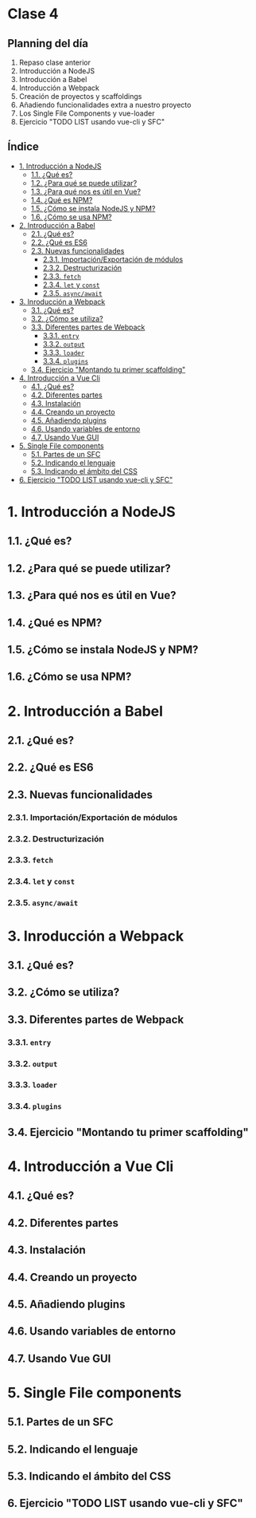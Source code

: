 # Clase 4

## Planning del día 

1. Repaso clase anterior
2. Introducción a NodeJS
3. Introducción a Babel
4. Introducción a Webpack
5. Creación de proyectos y scaffoldings
6. Añadiendo funcionalidades extra a nuestro proyecto
7. Los Single File Components y vue-loader
8. Ejercicio "TODO LIST usando vue-cli y SFC"

## Índice

* [1. Introducción a NodeJS](#1.-Introducción-a-NodeJS)
    * [1.1. ¿Qué es?](#1.1.-¿Qué-es?)
    * [1.2. ¿Para qué se puede utilizar?](#1.2.-¿Para-qué-se-puede-utilizar?)
    * [1.3. ¿Para qué nos es útil en Vue?](#1.3.-¿Para-qué-nos-es-útil-en-Vue?)
    * [1.4. ¿Qué es NPM?](#1.4.-¿Qué-es-NPM?)
    * [1.5. ¿Cómo se instala NodeJS y NPM?](#1.5.-¿Cómo-se-instala-NodeJS-y-NPM?)
    * [1.6. ¿Cómo se usa NPM?](#1.6.-¿Cómo-se-usa-NPM?)
* [2. Introducción a Babel](#2.-Introducción-a-Babel)
    * [2.1. ¿Qué es?](#2.1.-¿Qué-es?)
    * [2.2. ¿Qué es ES6](#2.2.-¿Qué-es-ES6)
    * [2.3. Nuevas funcionalidades](#2.3.-Nuevas-funcionalidades)
        * [2.3.1. Importación/Exportación de módulos](#2.3.1.-Importación/Exportación-de-módulos)
        * [2.3.2. Destructurización](#2.3.2.-Destructurización)
        * [2.3.3. `fetch`](#2.3.3.-`fetch`)
        * [2.3.4. `let` y `const`](#2.3.4.-`let`-y-`const`)
        * [2.3.5. `async/await`](#2.3.5.-`async/await`)
* [3. Inroducción a Webpack](#3.-Inroducción-a-Webpack)
    * [3.1. ¿Qué es?](#3.1.-¿Qué-es?)
    * [3.2. ¿Cómo se utiliza?](#3.2.-¿Cómo-se-utiliza?)
    * [3.3. Diferentes partes de Webpack](#3.3.-Diferentes-partes-de-Webpack)
        * [3.3.1. `entry`](#3.3.1.-`entry`)
        * [3.3.2. `output`](#3.3.2.-`output`)
        * [3.3.3. `loader`](#3.3.3.-`loader`)
        * [3.3.4. `plugins`](#3.3.4.-`plugins`)
    * [3.4. Ejercicio "Montando tu primer scaffolding"]()
* [4. Introducción a Vue Cli](#4.-Introducción-a-Vue-Cli)
    * [4.1. ¿Qué es?](#4.1.-¿Qué-es?)
    * [4.2. Diferentes partes](#4.2.-Diferentes-partes)
    * [4.3. Instalación](#4.3.-Instalación)
    * [4.4. Creando un proyecto](#4.4.-Creando-un-proyecto)
    * [4.5. Añadiendo plugins](#4.5.-Añadiendo-plugins)
    * [4.6. Usando variables de entorno](#4.6.-Usando-variables-de-entorno)
    * [4.7. Usando Vue GUI](#4.7.-Usando-Vue-GUI)
* [5. Single File components](#5.-Single-File-components)
    * [5.1. Partes de un SFC](#5.1.-Partes-de-un-SFC)
    * [5.2. Indicando el lenguaje](#5.2.-Indicando-el-lenguaje)
    * [5.3. Indicando el ámbito del CSS](#5.3.-Indicando-el-ámbito-del-CSS)
* [6. Ejercicio "TODO LIST usando vue-cli y SFC"](#6.-Ejercicio-"TODO-LIST-usando-vue-cli-y-SFC")


# 1. Introducción a NodeJS

## 1.1. ¿Qué es?
    
## 1.2. ¿Para qué se puede utilizar?

## 1.3. ¿Para qué nos es útil en Vue?

## 1.4. ¿Qué es NPM?

## 1.5. ¿Cómo se instala NodeJS y NPM?

## 1.6. ¿Cómo se usa NPM?

# 2. Introducción a Babel
    
## 2.1. ¿Qué es?
    
## 2.2. ¿Qué es ES6

## 2.3. Nuevas funcionalidades
    
### 2.3.1. Importación/Exportación de módulos

### 2.3.2. Destructurización
    
### 2.3.3. `fetch`
        
### 2.3.4. `let` y `const`
    
### 2.3.5. `async/await`

# 3. Inroducción a Webpack
    
## 3.1. ¿Qué es?
    
## 3.2. ¿Cómo se utiliza?

## 3.3. Diferentes partes de Webpack
        
### 3.3.1. `entry`

### 3.3.2. `output`

### 3.3.3. `loader`

### 3.3.4. `plugins`

## 3.4. Ejercicio "Montando tu primer scaffolding"

# 4. Introducción a Vue Cli

## 4.1. ¿Qué es?

## 4.2. Diferentes partes

## 4.3. Instalación

## 4.4. Creando un proyecto

## 4.5. Añadiendo plugins

## 4.6. Usando variables de entorno

## 4.7. Usando Vue GUI

# 5. Single File components

## 5.1. Partes de un SFC

## 5.2. Indicando el lenguaje

## 5.3. Indicando el ámbito del CSS

## 6. Ejercicio "TODO LIST usando vue-cli y SFC"

    